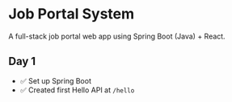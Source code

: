 # Job Portal System

A full-stack job portal web app using Spring Boot (Java) + React.

## Day 1
- ✅ Set up Spring Boot
- ✅ Created first Hello API at `/hello`

